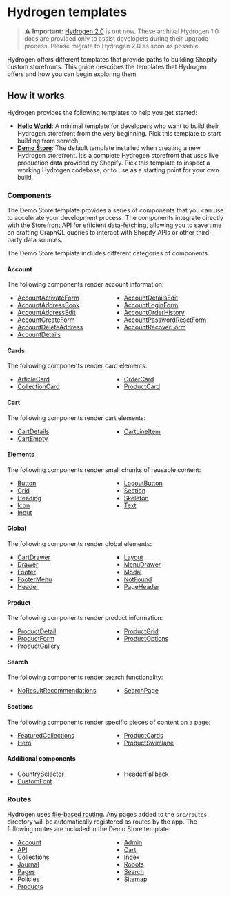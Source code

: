 # Hydrogen templates


> ⚠️ **Important:** [Hydrogen 2.0](https://hydrogen.shopify.dev) is out now. These archival Hydrogen 1.0 docs are provided only to assist developers during their upgrade process. Please migrate to Hydrogen 2.0 as soon as possible.

Hydrogen offers different templates that provide paths to building Shopify custom storefronts. This guide describes the templates that Hydrogen offers and how you can begin exploring them.

## How it works

Hydrogen provides the following templates to help you get started:

- **[Hello World](/templates/hello-world/)**: A minimal template for developers who want to build their Hydrogen storefront from the very beginning. Pick this template to start building from scratch.
- **[Demo Store](/templates/demo-store/)**: The default template installed when creating a new Hydrogen storefront. It’s a complete Hydrogen storefront that uses live production data provided by Shopify. Pick this template to inspect a working Hydrogen codebase, or to use as a starting point for your own build.

### Components

The Demo Store template provides a series of components that you can use to accelerate your development process. The components integrate directly with the [Storefront API](https://shopify.dev/api/storefront) for efficient data-fetching, allowing you to save time on crafting GraphQL queries to interact with Shopify APIs or other third-party data sources.

The Demo Store template includes different categories of components.

#### Account

The following components render account information:

<ul style="column-count: auto;column-width: 12rem;">
<li><a href="/templates/demo-store/src/components/account/AccountActivateForm.client.tsx">AccountActivateForm</a></li>
<li><a href="/templates/demo-store/src/components/account/AccountAddressBook.client.tsx">AccountAddressBook</a></li>
<li><a href="/templates/demo-store/src/components/account/AccountAddressEdit.client.tsx">AccountAddressEdit</a></li>
<li><a href="/templates/demo-store/src/components/account/AccountCreateForm.client.tsx">AccountCreateForm</a></li>
<li><a href="/templates/demo-store/src/components/account/AccountDeleteAddress.client.tsx">AccountDeleteAddress</a></li>
<li><a href="/templates/demo-store/src/components/account/AccountDetails.client.tsx">AccountDetails</a></li>
<li><a href="/templates/demo-store/src/components/account/AccountDetailsEdit.client.tsx">AccountDetailsEdit</a></li>
<li><a href="/templates/demo-store/src/components/account/AccountLoginForm.client.tsx">AccountLoginForm</a></li>
<li><a href="/templates/demo-store/src/components/account/AccountOrderHistory.client.tsx">AccountOrderHistory</a></li>
<li><a href="/templates/demo-store/src/components/account/AccountPasswordResetForm.client.tsx">AccountPasswordResetForm</a></li>
<li><a href="/templates/demo-store/src/components/account/AccountRecoverForm.client.tsx">AccountRecoverForm</a></li>
</ul>

#### Cards

The following components render card elements:

<ul style="column-count: auto;column-width: 12rem;">
<li><a href="/templates/demo-store/src/components/cards/ArticleCard.tsx">ArticleCard</a></li>
<li><a href="/templates/demo-store/src/components/cards/CollectionCard.server.tsx">CollectionCard</a></li>
<li><a href="/templates/demo-store/src/components/cards/OrderCard.client.tsx">OrderCard</a></li>
<li><a href="/templates/demo-store/src/components/cards/ProductCard.client.tsx">ProductCard</a></li>
</ul>

#### Cart

The following components render cart elements:

<ul style="column-count: auto;column-width: 12rem;">
<li><a href="/templates/demo-store/src/components/cart/CartDetails.client.tsx">CartDetails</a></li>
<li><a href="/templates/demo-store/src/components/cart/CartEmpty.client.tsx">CartEmpty</a></li>
<li><a href="/templates/demo-store/src/components/cart/CartLineItem.client.tsx">CartLineItem</a></li>
</ul>

#### Elements

The following components render small chunks of reusable content:

<ul style="column-count: auto;column-width: 12rem;">
<li><a href="/templates/demo-store/src/components/elements/Button.tsx">Button</a></li>
<li><a href="/templates/demo-store/src/components/elements/Grid.tsx">Grid</a></li>
<li><a href="/templates/demo-store/src/components/elements/Heading.tsx">Heading</a></li>
<li><a href="/templates/demo-store/src/components/elements/Icon.tsx">Icon</a></li>
<li><a href="/templates/demo-store/src/components/elements/Input.tsx">Input</a></li>
<li><a href="/templates/demo-store/src/components/elements/LogoutButton.client.tsx">LogoutButton</a></li>
<li><a href="/templates/demo-store/src/components/elements/Section.tsx">Section</a></li>
<li><a href="/templates/demo-store/src/components/elements/Skeleton.tsx">Skeleton</a></li>
<li><a href="/templates/demo-store/src/components/elements/Text.tsx">Text</a></li>
</ul>

#### Global

The following components render global elements:

<ul style="column-count: auto;column-width: 12rem;">
<li><a href="/templates/demo-store/src/components/global/CartDrawer.client.tsx">CartDrawer</a></li>
<li><a href="/templates/demo-store/src/components/global/Drawer.client.tsx">Drawer</a></li>
<li><a href="/templates/demo-store/src/components/global/Footer.server.tsx">Footer</a></li>
<li><a href="/templates/demo-store/src/components/global/FooterMenu.client.tsx">FooterMenu</a></li>
<li><a href="/templates/demo-store/src/components/global/Header.client.tsx">Header</a></li>
<li><a href="/templates/demo-store/src/components/global/Layout.server.tsx">Layout</a></li>
<li><a href="/templates/demo-store/src/components/global/MenuDrawer.client.tsx">MenuDrawer</a></li>
<li><a href="/templates/demo-store/src/components/global/Modal.client.tsx">Modal</a></li>
<li><a href="/templates/demo-store/src/components/global/NotFound.server.tsx">NotFound</a></li>
<li><a href="/templates/demo-store/src/components/global/PageHeader.tsx">PageHeader</a></li>
</ul>

#### Product

The following components render product information:

<ul style="column-count: auto;column-width: 12rem;">
<li><a href="/templates/demo-store/src/components/product/ProductDetail.client.tsx">ProductDetail</a></li>
<li><a href="/templates/demo-store/src/components/product/ProductForm.client.tsx">ProductForm</a></li>
<li><a href="/templates/demo-store/src/components/product/ProductGallery.client.tsx">ProductGallery</a></li>
<li><a href="/templates/demo-store/src/components/product/ProductGrid.client.tsx">ProductGrid</a></li>
<li><a href="/templates/demo-store/src/components/product/ProductOptions.client.tsx">ProductOptions</a></li>
</ul>

#### Search

The following components render search functionality:

<ul style="column-count: auto;column-width: 12rem;">
<li><a href="/templates/demo-store/src/components/search/NoResultRecommendations.server.tsx">NoResultRecommendations</a></li>
<li><a href="/templates/demo-store/src/components/search/SearchPage.server.tsx">SearchPage</a></li>
</ul>

#### Sections

The following components render specific pieces of content on a page:

<ul style="column-count: auto;column-width: 12rem;">
<li><a href="/templates/demo-store/src/components/sections/FeaturedCollections.tsx">FeaturedCollections</a></li>
<li><a href="/templates/demo-store/src/components/sections/Hero.tsx">Hero</a></li>
<li><a href="/templates/demo-store/src/components/sections/ProductCards.tsx">ProductCards</a></li>
<li><a href="/templates/demo-store/src/components/sections/ProductSwimlane.server.tsx">ProductSwimlane</a></li>
</ul>

#### Additional components

<ul style="column-count: auto;column-width: 12rem;">
<li><a href="/templates/demo-store/src/components/CountrySelector.client.tsx">CountrySelector</a></li>
<li><a href="/templates/demo-store/src/components/CustomFont.client.tsx">CustomFont</a></li>
<li><a href="/templates/demo-store/src/components/HeaderFallback.tsx">HeaderFallback</a></li>
</ul>

### Routes

Hydrogen uses [file-based routing](/docs/tutorials/routing.md). Any pages added to the `src/routes` directory will be automatically registered as routes by the app. The following routes are included in the Demo Store template:

<ul style="column-count: auto;column-width: 12rem;">
<li><a href="/templates/demo-store/src/routes/account">Account</a></li>
<li><a href="/templates/demo-store/src/routes/api">API</a></li>
<li><a href="/templates/demo-store/src/routes/collections">Collections</a></li>
<li><a href="/templates/demo-store/src/routes/journal">Journal</a></li>
<li><a href="/templates/demo-store/src/routes/pages">Pages</a></li>
<li><a href="/templates/demo-store/src/routes/policies">Policies</a></li>
<li><a href="/templates/demo-store/src/routes/products">Products</a></li>
<li><a href="/templates/demo-store/src/routes/admin.server.tsx">Admin</a></li>
<li><a href="/templates/demo-store/src/routes/cart.server.tsx">Cart</a></li>
<li><a href="/templates/demo-store/src/routes/index.server.tsx">Index</a></li>
<li><a href="/templates/demo-store/src/routes/robots.txt.server.ts">Robots</a></li>
<li><a href="/templates/demo-store/src/routes/search.server.tsx">Search</a></li>
<li><a href="/templates/demo-store/src/routes/sitemap.xml.server.ts">Sitemap</a></li>
</ul>
